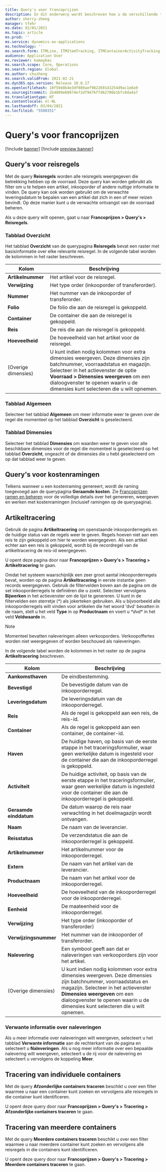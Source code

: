 ```yaml
---
title: Query's voor francoprijzen
description: In dit onderwerp wordt beschreven hoe u de verschillende typen query's kunt opzoeken en gebruiken die beschikbaar zijn voor de module Francoprijzen.
author: sherry-zheng
manager: tfehr
ms.date: 02/01/2021
ms.topic: article
ms.prod: ''
ms.service: dynamics-ax-applications
ms.technology: ''
ms.search.form: ITMLine, ITMItemTracking, ITMContainerActivityTracking, ITMContainerTracking
audience: Application User
ms.reviewer: kamaybac
ms.search.scope: Core, Operations
ms.search.region: Global
ms.author: chuzheng
ms.search.validFrom: 2021-02-21
ms.dyn365.ops.version: Release 10.0.17
ms.openlocfilehash: 10f5948b4e3df089aef982269143254d9ac1e8a9
ms.sourcegitcommit: 2b4809e60974e72df9476ffd62706b1bfc8da4a7
ms.translationtype: HT
ms.contentlocale: nl-NL
ms.lasthandoff: 03/04/2021
ms.locfileid: "5500351"
---
```

# <a name="landed-cost-inquiries"></a>Query's voor francoprijzen

[!include [banner](../../includes/banner.md)]
[!include [preview banner](../includes/preview-banner.md)]

## <a name="voyage-line-inquiries"></a>Query's voor reisregels

Met de query **Reisregels** worden alle reisregels weergegeven die betrekking hebben op de voorraad. Deze query kan worden gebruikt als filter om u te helpen een artikel, inkooporder of andere nuttige informatie te vinden. De query kan ook worden gebruikt om de verwachte leveringsdatum te bepalen van een artikel dat zich in een of meer reizen bevindt. Op deze manier kunt u de verwachte ontvangst van de voorraad beheren.

Als u deze query wilt openen, gaat u naar **Francoprijzen \> Query's \> Reisregels**.

### <a name="overview-tab"></a>Tabblad Overzicht

Het tabblad **Overzicht** van de querypagina **Reisregels** bevat een raster met basisinformatie over elke relevante reisregel. In de volgende tabel worden de kolommen in het raster beschreven.

| Kolom | Beschrijving |
|---|---|
| **Artikelnummer** | Het artikel voor de reisregel. |
| **Verwijzing** | Het type order (inkooporder of transferorder). |
| **Nummer** | Het nummer van de inkooporder of transferorder. |
| **Folio** | De folio die aan de reisregel is gekoppeld. |
| **Container** | De container die aan de reisregel is gekoppeld. |
| **Reis** | De reis die aan de reisregel is gekoppeld. |
| **Hoeveelheid** | De hoeveelheid van het artikel voor de reisregel. |
| (Overige dimensies) | U kunt indien nodig kolommen voor extra dimensies weergeven. Deze dimensies zijn batchnummer, voorraadstatus en magazijn. Selecteer in het actievenster de optie **Voorraad \> Dimensies weergeven** om een dialoogvenster te openen waarin u de dimensies kunt selecteren die u wilt opnemen. |

### <a name="general-tab"></a>Tabblad Algemeen

Selecteer het tabblad **Algemeen** om meer informatie weer te geven over de regel die momenteel op het tabblad **Overzicht** is geselecteerd.

### <a name="dimensions-tab"></a>Tabblad Dimensies

Selecteer het tabblad **Dimensies** om waarden weer te geven voor alle beschikbare dimensies voor de regel die momenteel is geselecteerd op het tabblad **Overzicht**, ongeacht of de dimensies die u hebt geselecteerd om op dat tabblad weer te geven.

## <a name="cost-estimate-inquiries"></a>Query's voor kostenramingen

Telkens wanneer u een kostenraming genereert, wordt de raming toegevoegd aan de querypagina **Geraamde kosten**. Zie [Francoprijzen ramen en beheren](estimate-manage-landed-costs.md) voor de volledige details over het genereren, weergeven en werken met kostenramingen (inclusief ramingen op de querypagina).

## <a name="item-tracking"></a>Artikeltracering

Gebruik de pagina **Artikeltracering** om openstaande inkooporderregels en de huidige status van de regels weer te geven. Regels hoeven niet aan een reis te zijn gekoppeld om hier te worden weergegeven. Als een artikel echter aan een reis is gekoppeld, wordt bij de recordregel van de artikeltracering de reis-id weergegeven.

U opent deze pagina door naar **Francoprijzen \> Query's \> Tracering \> Artikeltracering** te gaan.

Omdat het systeem waarschijnlijk een zeer groot aantal inkooporderregels bevat, worden op de pagina **Artikeltracering** in eerste instantie geen records weergegeven. Gebruik de filtervelden boven aan de pagina om de set inkooporderregels te definiëren die u zoekt. Selecteer vervolgens **Bijwerken** in het actievenster om de lijst te genereren. U kunt in de filtervelden een sterretje (\*) als jokerteken gebruiken. Als u bijvoorbeeld alle inkooporderregels wilt vinden voor artikelen die het woord 'dvd' bevatten in de naam, stelt u het veld **Type** in op **Productnaam** en voert u *\*dvd\** in het veld **Veldwaarde** in.

> [!NOTE]
> Momenteel bevatten naleveringen alleen verkooporders. Verkoopoffertes worden niet weergegeven of worden beschouwd als naleveringen.

In de volgende tabel worden de kolommen in het raster op de pagina **Artikeltracering** beschreven.

| Kolom | Beschrijving |
|---|---|
| **Aankomsthaven** | De eindbestemming. |
| **Bevestigd** | De bevestigde datum van de inkooporderregel. |
| **Leveringsdatum** | De leveringsdatum van de inkooporderregel. |
| **Reis** | Als de regel is gekoppeld aan een reis, de reis-id. |
| **Container** | Als de regel is gekoppeld aan een container, de container-id. |
| **Haven** | De huidige haven, op basis van de eerste etappe in het traceringsformulier, waar geen werkelijke datum is ingesteld voor de container die aan de inkooporderregel is gekoppeld. |
| **Activiteit** | De huidige activiteit, op basis van de eerste etappe in het traceringsformulier, waar geen werkelijke datum is ingesteld voor de container die aan de inkooporderregel is gekoppeld. |
| **Geraamde einddatum** | De datum waarop de reis naar verwachting in het doelmagazijn wordt ontvangen. |
| **Naam** | De naam van de leverancier. |
| **Reisstatus** | De verzendstatus die aan de inkooporderregel is gekoppeld. |
| **Artikelnummer** | Het artikelnummer voor de inkooporderregel. |
| **Extern** | De naam van het artikel van de leverancier. |
| **Productnaam** | De naam van het artikel voor de inkooporderregel. |
| **Hoeveelheid** | De hoeveelheid van de inkooporderregel voor de inkooporderregel. |
| **Eenheid** | De maateenheid voor de inkooporderregel. |
| **Verwijzing** | Het type order (inkooporder of transferorder) |
| **Verwijzingsnummer** | Het nummer van de inkooporder of transferorder. |
| **Nalevering** | Een symbool geeft aan dat er naleveringen van verkooporders zijn voor het artikel. |
| (Overige dimensies) | U kunt indien nodig kolommen voor extra dimensies weergeven. Deze dimensies zijn batchnummer, voorraadstatus en magazijn. Selecteer in het actievenster **Dimensies weergeven** om een dialoogvenster te openen waarin u de dimensies kunt selecteren die u wilt opnemen. |

### <a name="related-information-about-backorders"></a>Verwante informatie over naleveringen

Als u meer informatie over naleveringen wilt weergeven, selecteert u het tabblad **Verwante informatie** aan de rechterkant van de pagina en selecteert u **Naleveringen**. Als u nog meer informatie over een bepaalde nalevering wilt weergeven, selecteert u de rij voor de nalevering en selecteert u vervolgens de koppeling **Meer**.

## <a name="individual-shipping-container-tracking"></a>Tracering van individuele containers

Met de query **Afzonderlijke containers traceren** beschikt u over een filter waarmee u naar een container kunt zoeken en vervolgens alle reisregels in die container kunt identificeren.

U opent deze query door naar **Francoprijzen \> Query's \> Tracering \> Afzonderlijke containers traceren** te gaan.

## <a name="multiple-shipping-container-tracking"></a>Tracering van meerdere containers

Met de query **Meerdere containers traceren** beschikt u over een filter waarmee u naar meerdere container kunt zoeken en vervolgens alle reisregels in die containers kunt identificeren.

U opent deze query door naar **Francoprijzen \> Query's \> Tracering \> Meerdere containers traceren** te gaan.
